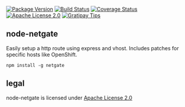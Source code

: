 [![Package Version](https://img.shields.io/npm/v/netgate.svg)](https://www.npmjs.org/package/netgate) [![Build Status](https://travis-ci.org/NexusTools/node-netgate.svg)](https://travis-ci.org/NexusTools/node-netgate) [![Coverage Status](https://img.shields.io/coveralls/NexusTools/node-netgate.svg)](https://coveralls.io/r/NexusTools/node-netgate?branch=master) [![Apache License 2.0](http://img.shields.io/hexpm/l/plug.svg)](http://www.apache.org/licenses/LICENSE-2.0.html) [![Gratipay Tips](https://img.shields.io/gratipay/NexusTools.svg)](https://gratipay.com/NexusTools/)

node-netgate
------------
Easily setup a http route using express and vhost.
Includes patches for specific hosts like OpenShift.

```
npm install -g netgate
```

legal
-----
node-netgate is licensed under [Apache License 2.0](LICENSE.md)